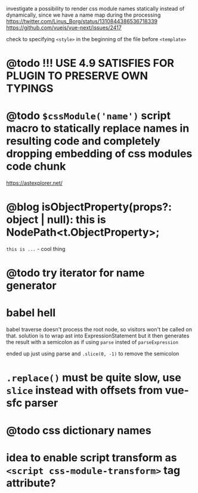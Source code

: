 investigate a possibility to render css module names statically instead of dynamically, since we have a name map during the processing
https://twitter.com/Linus_Borg/status/1310844386536718339
https://github.com/vuejs/vue-next/issues/2417

check to specifying `<style>` in the beginning of the file before `<template>`

# @todo !!! USE 4.9 SATISFIES FOR PLUGIN TO PRESERVE OWN TYPINGS

# @todo `$cssModule('name')` script macro to statically replace names in resulting code and completely dropping embedding of css modules code chunk

https://astexplorer.net/

# @blog isObjectProperty(props?: object | null): this is NodePath<t.ObjectProperty>;

`this is ...` - cool thing

# @todo try iterator for name generator

# babel hell

babel traverse doesn't process the root node, so visitors won't be called on that.
solution is to wrap ast into ExpressionStatement but it then generates the result with a semicolon as if using `parse` insted of `parseExpression`

ended up just using parse and `.slice(0, -1)` to remove the semicolon

# `.replace()` must be quite slow, use `slice` instead with offsets from vue-sfc parser

# @todo css dictionary names

# idea to enable script transform as `<script css-module-transform>` tag attribute?
